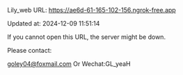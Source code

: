 Lily_web URL: https://ae6d-61-165-102-156.ngrok-free.app

Updated at: 2024-12-09 11:51:14

If you cannot open this URL, the server might be down.

Please contact: 

goley04@foxmail.com Or Wechat:GL_yeaH